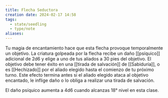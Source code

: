```yaml
---
title: Flecha Seductora
creation date: 2024-02-17 14:58
tags:
  - state/seedling
  - type/note
aliases:
---
```

Tu magia de encantamiento hace que esta flecha provoque temporalmente un objetivo. La criatura golpeada por la flecha recibe un daño [[psíquico]] adicional de 2d6 y elige a uno de
tus aliados a 30 pies del objetivo. 
El objetivo debe tener éxito en una [[tirada de salvación]] de [[Sabiduría]], o es [[Hechizado]] por el aliado elegido hasta el comienzo de tu próximo turno. Este efecto termina antes si el aliado elegido ataca al objetivo encantado, le inflige daño o lo obliga a realizar una tirada de salvación.

El daño psíquico aumenta a 4d6 cuando alcanzas 18° nivel en esta clase.

